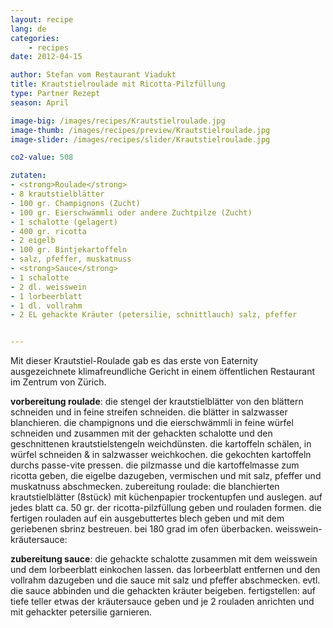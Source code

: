 ```yaml
---
layout: recipe
lang: de
categories:
    - recipes
date: 2012-04-15

author: Stefan vom Restaurant Viadukt
title: Krautstielroulade mit Ricotta-Pilzfüllung
type: Partner Rezept
season: April

image-big: /images/recipes/Krautstielroulade.jpg
image-thumb: /images/recipes/preview/Krautstielroulade.jpg
image-slider: /images/recipes/slider/Krautstielroulade.jpg

co2-value: 508

zutaten:
- <strong>Roulade</strong>
- 8 krautstielblätter
- 100 gr. Champignons (Zucht)
- 100 gr. Eierschwämmli oder andere Zuchtpilze (Zucht) 
- 1 schalotte (gelagert)
- 400 gr. ricotta
- 2 eigelb
- 100 gr. Bintjekartoffeln
- salz, pfeffer, muskatnuss
- <strong>Sauce</strong>
- 1 schalotte
- 2 dl. weisswein
- 1 lorbeerblatt
- 1 dl. vollrahm
- 2 EL gehackte Kräuter (petersilie, schnittlauch) salz, pfeffer


---
```


Mit dieser Krautstiel-Roulade gab es das erste von Eaternity ausgezeichnete klimafreundliche Gericht in einem öffentlichen Restaurant im Zentrum von Zürich.

**vorbereitung roulade**:
die stengel der krautstielblätter von den blättern schneiden und in feine streifen schneiden.
die blätter in salzwasser blanchieren.
die champignons und die eierschwämmli in feine würfel schneiden und zusammen mit der gehackten schalotte und den geschnittenen krautstielstengeln weichdünsten.
die kartoffeln schälen, in würfel schneiden & in salzwasser weichkochen. die gekochten kartoffeln durchs passe-vite pressen.
die pilzmasse und die kartoffelmasse zum ricotta geben, die eigelbe dazugeben, vermischen und mit salz, pfeffer und muskatnuss abschmecken.
zubereitung roulade:
die blanchierten krautstielblätter (8stück) mit küchenpapier trockentupfen und auslegen.
auf jedes blatt ca. 50 gr. der ricotta-pilzfüllung geben und rouladen formen. die fertigen rouladen auf ein ausgebuttertes blech geben und mit dem geriebenen sbrinz bestreuen. bei 180 grad im ofen überbacken.
weisswein-kräutersauce:

**zubereitung sauce**:
die gehackte schalotte zusammen mit dem weisswein und dem lorbeerblatt einkochen lassen.
das lorbeerblatt entfernen und den vollrahm dazugeben und die sauce mit salz und pfeffer abschmecken. evtl. die sauce abbinden und die gehackten kräuter beigeben.
fertigstellen:
auf tiefe teller etwas der kräutersauce geben und je 2 rouladen anrichten und mit gehackter petersilie garnieren.